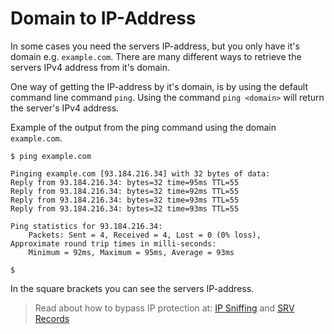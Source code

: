# Domain to IP-Address

In some cases you need the servers IP-address, but you only have it's domain e.g. `example.com`. There are many different ways to retrieve the servers IPv4 address from it's domain.

One way of getting the IP-address by it's domain, is by using the default command line command `ping`. Using the command `ping <domain>` will return the server's IPv4 address.

Example of the output from the ping command using the domain `example.com`.
```
$ ping example.com

Pinging example.com [93.184.216.34] with 32 bytes of data:
Reply from 93.184.216.34: bytes=32 time=95ms TTL=55
Reply from 93.184.216.34: bytes=32 time=92ms TTL=55
Reply from 93.184.216.34: bytes=32 time=93ms TTL=55
Reply from 93.184.216.34: bytes=32 time=93ms TTL=55

Ping statistics for 93.184.216.34:
    Packets: Sent = 4, Received = 4, Lost = 0 (0% loss),
Approximate round trip times in milli-seconds:
    Minimum = 92ms, Maximum = 95ms, Average = 93ms

$
```

In the square brackets you can see the servers IP-address.
> Read about how to bypass IP protection at: [IP Sniffing](https://github.com/WodxTV/Griefing-Methods/blob/master/Discovering/IP%20Sniffing.md) and [SRV Records](https://github.com/WodxTV/Griefing-Methods/blob/master/Discovering/SRV%20Records.md)